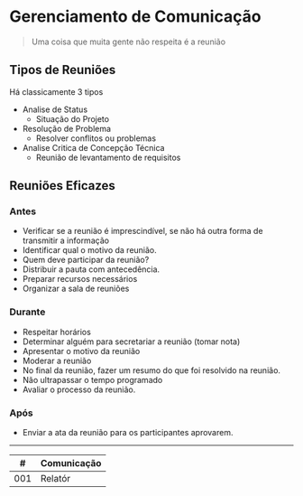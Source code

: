 # Gerenciamento de Comunicação

> Uma coisa que muita gente não respeita é a reunião

## Tipos de Reuniões
Há classicamente 3 tipos
- Analise de Status
	- Situação do Projeto
- Resolução de Problema
	- Resolver conflitos ou problemas
- Analise Critica de Concepção Técnica
	- Reunião de levantamento de requisitos

## Reuniões Eficazes

### Antes

- Verificar se a reunião é imprescindível, se não há outra forma de transmitir a informação
- Identificar qual o motivo da reunião.
- Quem deve participar da reunião?
- Distribuir a pauta com antecedência.
- Preparar recursos necessários
- Organizar a sala de reuniões

### Durante
- Respeitar horários
- Determinar alguém para secretariar a reunião (tomar nota)
- Apresentar o motivo da reunião
- Moderar a reunião
- No final da reunião, fazer um resumo do que foi resolvido na reunião.
- Não ultrapassar o tempo programado
- Avaliar o processo da reunião.

### Após
- Enviar a ata da reunião para os participantes aprovarem.

---
| # | Comunicação |
|--|--|
| 001 | Relatór |


<!--stackedit_data:
eyJoaXN0b3J5IjpbLTEzMjU4MTgyMjIsLTE5MjYzMzUwNTEsLT
g0MTYxNTM3MiwyMTA3NzE3MzQ5LC0yMDg4NzQ2NjEyXX0=
-->